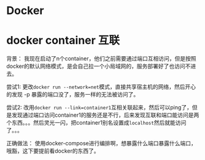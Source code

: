 # Docker
# docker container 互联
背景：  我现在启动了n个container，他们之前需要通过端口互相访问，但是按照docker的默认网络模式，是会自己拉一个小局域网的，服务部署好了也访问不进去。

尝试1: 更改`docker run --network=net`模式，直接共享宿主机的网络，然后开心的发现 -p 暴露的端口没了，服务一样的无法被访问了。

尝试2: 改用`docker run --link=container1`互相关联起来，然后可以ping了，但是发现通过端口访问container1的服务还是不行，后来发现互联和端口能访问是两个东西。。。然后灵光一闪，把container1别名设置成`localhost`然后就能访问了。。。

正确做法： 使用docker-compose进行编排啊，想暴露什么端口暴露什么端口，哦豁，这下要提前看docker的东西了。